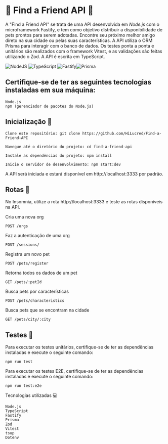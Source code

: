 # :dog: Find a Friend API :dog:

A "Find a Friend API" se trata de uma API desenvolvida em <i>Node.js</i> com o microframework Fastify, e tem como objetivo distribuir a disponibilidade de pets prontos para serem adotadas. Encontre seu próximo melhor amigo direto na sua cidade ou pelas suas características. A API utiliza o ORM Prisma para interagir com o banco de dados. Os testes ponta a ponta e unitários são realizados com o framework Vitest, e as validações são feitas utilizando o Zod. A API é escrita em TypeScript.


![NodeJS](https://img.shields.io/badge/node.js-6DA55F?style=for-the-badge&logo=node.js&logoColor=white) ![TypeScript](https://img.shields.io/badge/typescript-%23007ACC.svg?style=for-the-badge&logo=typescript&logoColor=white) ![Fastify](https://img.shields.io/badge/fastify-%23000000.svg?style=for-the-badge&logo=fastify&logoColor=white)![Prisma](https://img.shields.io/badge/Prisma-3982CE?style=for-the-badge&logo=Prisma&logoColor=white)


## Certifique-se de ter as seguintes tecnologias instaladas em sua máquina:

    Node.js
    npm (gerenciador de pacotes do Node.js)

## Inicialização :triangular_flag_on_post:

    Clone este repositório: git clone https://github.com/HiLucred/Find-a-Friend-API

    Navegue até o diretório do projeto: cd find-a-friend-api

    Instale as dependências do projeto: npm install

    Inicie o servidor de desenvolvimento: npm start:dev


A API será iniciada e estará disponível em http://localhost:3333 por padrão.

## Rotas :round_pushpin:
No Insomnia, utilize a rota http://localhost:3333 e teste as rotas disponíveis na API.

Cria uma nova org

    POST /orgs 
Faz a autenticação de uma org

    POST /sessions/
Registra um novo pet
 
    POST /pets/register
Retorna todos os dados de um pet

    GET /pets/:petId
Busca pets por características

    POST /pets/characteristics
Busca pets que se encontram na cidade
  
    GET /pets/city/:city

## Testes :round_pushpin:

Para executar os testes unitários, certifique-se de ter as dependências instaladas e execute o seguinte comando:

    npm run test

Para executar os testes E2E, certifique-se de ter as dependências instaladas e execute o seguinte comando:

    npm run test:e2e



Tecnologias utilizadas :computer:

    Node.js
    TypeScript
    Fastify
    Prisma
    Zod
    Vitest
    tsup
    Dotenv